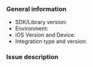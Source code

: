 ### General information

* SDK/Library version: <!-- Example: 1.3.7 -->
* Environment: <!-- Is this issue in Sandbox or Production? -->
* iOS Version and Device: <!-- Example: iOS 9.3 on an iPhone 6s -->
* Integration type and version: <!-- Example: CocoaPods 1.1.1, Carthage 0.18.1 -->

### Issue description

<!-- To help us quickly reproduce your issue, include as many details as possible, such as logs, steps to reproduce, and so on.  If the issue reports a new feature, follow the [user story](https://en.wikipedia.org/wiki/User_story) format to clearly describe the use case. -->

<!-- NOTE: Please do not open an issue for translation requests for new languages. We support the same languages that are supported by PayPal, and have a dedicated localization team to provide the translations.
If there is an error in a specific translation, you may open an issue here and we will escalate it to the localization team. -->
